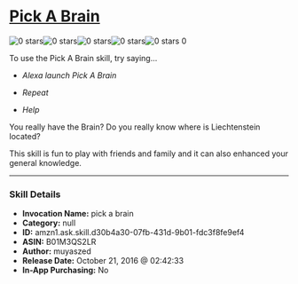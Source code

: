 # [Pick A Brain](http://alexa.amazon.com/#skills/amzn1.ask.skill.d30b4a30-07fb-431d-9b01-fdc3f8fe9ef4)
![0 stars](../../images/ic_star_border_black_18dp_1x.png)![0 stars](../../images/ic_star_border_black_18dp_1x.png)![0 stars](../../images/ic_star_border_black_18dp_1x.png)![0 stars](../../images/ic_star_border_black_18dp_1x.png)![0 stars](../../images/ic_star_border_black_18dp_1x.png) 0

To use the Pick A Brain skill, try saying...

* *Alexa launch Pick A Brain*

* *Repeat*

* *Help*

You really have the Brain?
Do you really know where is Liechtenstein located?

This skill is fun to play with friends and family and it can also enhanced your general knowledge.

***

### Skill Details

* **Invocation Name:** pick a brain
* **Category:** null
* **ID:** amzn1.ask.skill.d30b4a30-07fb-431d-9b01-fdc3f8fe9ef4
* **ASIN:** B01M3QS2LR
* **Author:** muyaszed
* **Release Date:** October 21, 2016 @ 02:42:33
* **In-App Purchasing:** No
